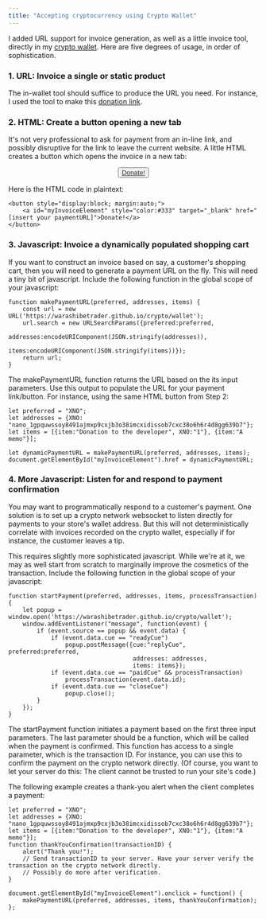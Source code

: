 ```yaml
---
title: "Accepting cryptocurrency using Crypto Wallet"
---
```


I added URL support for invoice generation, as well as a little invoice tool, directly in my [crypto wallet](https://warashibetrader.github.io/crypto/wallet). Here are five degrees of usage, in order of sophistication.

### 1. URL: Invoice a single or static product

The in-wallet tool should suffice to produce the URL you need. For instance, I used the tool to make this [donation link](https://warashibetrader.github.io/crypto/wallet?preferred=XNO&addresses=%257B%2522XNO%2522%253A%2522nano_1gpquwssoy8491ajmxp9cxjb3o38imcxidissob7cxc38o6h6r4d8gg639b7%2522%257D&items=%255B%257B%2522item%2522%253A%2522Donation%2520to%2520the%2520developer%2522%252C%2522XNO%2522%253A%25221%2522%257D%252C%257B%2522item%2522%253A%2522A%2520memo%2522%252C%2522XNO%2522%253A%2522%2522%257D%255D).




### 2. HTML: Create a button opening a new tab

It's not very professional to ask for payment from an in-line link, and possibly disruptive for the link to leave the current website. A little HTML creates a button which opens the invoice in a new tab:

<button id="myInvoiceElement" style="display:block; margin:auto;"><a style="color:#333" target="_blank" href="https://warashibetrader.github.io/crypto/wallet?preferred=XNO&addresses=%257B%2522XNO%2522%253A%2522nano_1gpquwssoy8491ajmxp9cxjb3o38imcxidissob7cxc38o6h6r4d8gg639b7%2522%257D&items=%255B%257B%2522item%2522%253A%2522Donation%2520to%2520the%2520developer%2522%252C%2522XNO%2522%253A%25221%2522%257D%252C%257B%2522item%2522%253A%2522A%2520memo%2522%252C%2522XNO%2522%253A%2522%2522%257D%255D">Donate!</a></button>

Here is the HTML code in plaintext:

	<button style="display:block; margin:auto;">
		<a id="myInvoiceElement" style="color:#333" target="_blank" href="[insert your paymentURL]">Donate!</a>
	</button>


### 3. Javascript: Invoice a dynamically populated shopping cart

If you want to construct an invoice based on say, a customer's shopping cart, then you will need to generate a payment URL on the fly. This will need a tiny bit of javascript. Include the following function in the global scope of your javascript:

	function makePaymentURL(preferred, addresses, items) {
		const url = new URL('https://warashibetrader.github.io/crypto/wallet');
		url.search = new URLSearchParams({preferred:preferred, 
						  addresses:encodeURIComponent(JSON.stringify(addresses)), 
						  items:encodeURIComponent(JSON.stringify(items))});
		return url;
	}

The makePaymentURL function returns the URL based on the its input parameters. Use this output to populate the URL for your payment link/button. For instance, using the same HTML button from Step 2:

	let preferred = "XNO";
	let addresses = {XNO: "nano_1gpquwssoy8491ajmxp9cxjb3o38imcxidissob7cxc38o6h6r4d8gg639b7"};
	let items = [{item:"Donation to the developer", XNO:"1"}, {item:"A memo"}];  
	
	let dynamicPaymentURL = makePaymentURL(preferred, addresses, items);
	document.getElementById("myInvoiceElement").href = dynamicPaymentURL;
    
    
### 4. More Javascript: Listen for and respond to payment confirmation

You may want to programmatically respond to a customer's payment. One solution is to set up a crypto network websocket to listen directly for payments to your store's wallet address. But this will not deterministically correlate with invoices recorded on the crypto wallet, especially if for instance, the customer leaves a tip.

This requires slightly more sophisticated javascript. While we're at it, we may as well start from scratch to marginally improve the cosmetics of the transaction. Include the following function in the global scope of your javascript:

	function startPayment(preferred, addresses, items, processTransaction) {	
		let popup = window.open('https://warashibetrader.github.io/crypto/wallet');
		window.addEventListener("message", function(event) { 
			if (event.source == popup && event.data) {
				if (event.data.cue == "readyCue") 
					popup.postMessage({cue:"replyCue", preferred:preferred, 
									   addresses: addresses, 
									   items: items}); 
				if (event.data.cue == "paidCue" && processTransaction) 
					processTransaction(event.data.id);
				if (event.data.cue == "closeCue") 
					popup.close();
			}
		});
	}

The startPayment function initiates a payment based on the first three input parameters. The last parameter should be a function, which will be called when the payment is confirmed. This function has access to a single parameter, which is the transaction ID. For instance, you can use this to confirm the payment on the crypto network directly. (Of course, you want to let your server do this: The client cannot be trusted to run your site's code.)

The following example creates a thank-you alert when the client completes a payment:

	let preferred = "XNO";
	let addresses = {XNO: "nano_1gpquwssoy8491ajmxp9cxjb3o38imcxidissob7cxc38o6h6r4d8gg639b7"};
	let items = [{item:"Donation to the developer", XNO:"1"}, {item:"A memo"}];  
	function thankYouConfirmation(transactionID) {
		alert("Thank you!");
		// Send transactionID to your server. Have your server verify the transaction on the crypto network directly.
		// Possibly do more after verification.
	}
	
	document.getElementById("myInvoiceElement").onclick = function() {
		makePaymentURL(preferred, addresses, items, thankYouConfirmation);
	};

